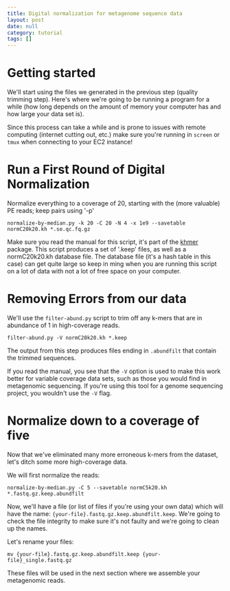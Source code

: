 ```yaml
---
title: Digital normalization for metagenome sequence data
layout: post
date: null
category: tutorial
tags: []
---
```


# Getting started
We'll start using the files we generated in the previous step (quality trimming step).  Here's where we're going to be running a program for a while (how long depends on the amount of memory your computer has and how large your data set is).  

Since this process can take a while and is prone to issues with remote computing (internet cutting out, etc.) make sure you're running in `screen` or `tmux` when connecting to your EC2 instance!

# Run a First Round of Digital Normalization
Normalize everything to a coverage of 20, starting with the (more valuable) PE reads; keep pairs using '-p'

```
normalize-by-median.py -k 20 -C 20 -N 4 -x 1e9 --savetable normC20k20.kh *.se.qc.fq.gz
```

Make sure you read the manual for this script, it's part of the [khmer](https://github.com/ged-lab/khmer) package.  This script produces a set of '.keep' files, as well as a normC20k20.kh database file.  The database file (it's a hash table in this case) can get quite large so keep in ming when you are running this script on a lot of data with not a lot of free space on your computer.

# Removing Errors from our data
We'll use the `filter-abund.py` script to trim off any k-mers that are in abundance of 1 in high-coverage reads.

```
filter-abund.py -V normC20k20.kh *.keep
```

The output from this step produces files ending in `.abundfilt` that contain the trimmed sequences.

If you read the manual, you see that the `-V` option is used to make this work better for variable coverage data sets, such as those you would find in metagenomic sequencing.  If you're using this tool for a genome sequencing project, you wouldn't use the `-V` flag.

# Normalize down to a coverage of five
Now that we've eliminated many more erroneous k-mers from the dataset, let's ditch some more high-coverage data.

We will first normalize the reads:

```
normalize-by-median.py -C 5 --savetable normC5k20.kh *.fastq.gz.keep.abundfilt
```

Now, we'll have a file (or list of files if you're using your own data) which will have the name: `{your-file}.fastq.gz.keep.abundfilt.keep`.  We're going to check the file integrity to make sure it's not faulty and we're going to clean up the names.

Let's rename your files:
```
mv {your-file}.fastq.gz.keep.abundfilt.keep {your-file}_single.fastq.gz  
```
These files will be used in the next section where we assemble your metagenomic reads.
